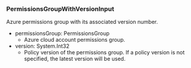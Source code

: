 ### PermissionsGroupWithVersionInput
Azure permissions group with its associated version number.

- permissionsGroup: PermissionsGroup
  - Azure cloud account permissions group.
- version: System.Int32
  - Policy version of the permissions group. If a policy version is not specified, the latest version will be used.
